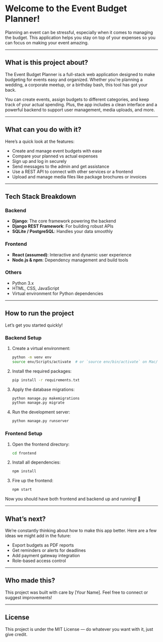 
#  Welcome to the Event Budget Planner!

Planning an event can be stressful, especially when it comes to managing the budget. This application helps you stay on top of your expenses so you can focus on making your event amazing.

---

## What is this project about?

The Event Budget Planner is a full-stack web application designed to make budgeting for events easy and organized. Whether you're planning a wedding, a corporate meetup, or a birthday bash, this tool has got your back.

You can create events, assign budgets to different categories, and keep track of your actual spending. Plus, the app includes a clean interface and a powerful backend to support user management, media uploads, and more.

---

##  What can you do with it?

Here’s a quick look at the features:

-  Create and manage event budgets with ease
-  Compare your planned vs actual expenses
-  Sign up and log in securely
-  Send messages to the admin and get assistance
-  Use a REST API to connect with other services or a frontend
-  Upload and manage media files like package brochures or invoices

---

##  Tech Stack Breakdown

### Backend
- **Django**: The core framework powering the backend
- **Django REST Framework**: For building robust APIs
- **SQLite / PostgreSQL**: Handles your data smoothly

### Frontend
- **React (assumed)**: Interactive and dynamic user experience
- **Node.js & npm**: Dependency management and build tools

### Others
- Python 3.x
- HTML, CSS, JavaScript
- Virtual environment for Python dependencies

---

##  How to run the project

Let’s get you started quickly!

###  Backend Setup

1. Create a virtual environment:
   ```bash
   python -m venv env
   source env/Scripts/activate  # or `source env/bin/activate` on Mac/Linux
   ```

2. Install the required packages:
   ```bash
   pip install -r requirements.txt
   ```

3. Apply the database migrations:
   ```bash
   python manage.py makemigrations
   python manage.py migrate
   ```

4. Run the development server:
   ```bash
   python manage.py runserver
   ```

###  Frontend Setup

1. Open the frontend directory:
   ```bash
   cd frontend
   ```

2. Install all dependencies:
   ```bash
   npm install
   ```

3. Fire up the frontend:
   ```bash
   npm start
   ```

Now you should have both frontend and backend up and running! 🚀

---

##  What’s next?

We’re constantly thinking about how to make this app better. Here are a few ideas we might add in the future:

- Export budgets as PDF reports
- Get reminders or alerts for deadlines
- Add payment gateway integration
- Role-based access control

---

##  Who made this?

This project was built with care by [Your Name]. Feel free to connect or suggest improvements!

---

##  License

This project is under the MIT License — do whatever you want with it, just give credit.

